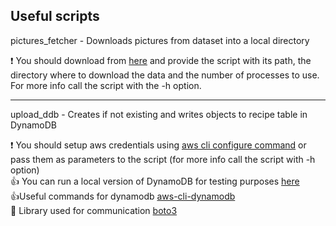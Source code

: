 ## Useful scripts

pictures_fetcher - Downloads pictures from dataset into a local directory


❗ You should download from [here](http://data.csail.mit.edu/im2recipe/recipe1M_layers.tar.gz) and provide the script with its path, the directory where to download the data and the number of processes to use.  
For more info call the script with the -h option.


---

upload_ddb - Creates if not existing and writes objects to recipe table in DynamoDB

❗ You should setup aws credentials using [aws cli configure command](https://docs.aws.amazon.com/cli/latest/userguide/cli-chap-getting-started.html) or pass them as parameters to the script (for more info call the script with -h option)  
👍 You can run a local version of DynamoDB for testing purposes [here](https://docs.aws.amazon.com/amazondynamodb/latest/developerguide/DynamoDBLocal.DownloadingAndRunning.html)  
👍Useful commands for dynamodb [aws-cli-dynamodb](https://docs.aws.amazon.com/cli/latest/reference/dynamodb/index.html)  
📙 Library used for communication [boto3](https://boto3.amazonaws.com/v1/documentation/api/latest/index.html)  